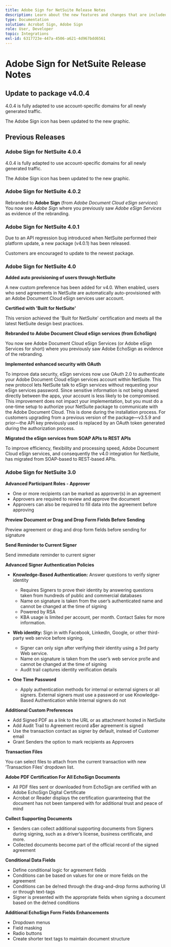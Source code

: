```yaml
---
title: Adobe Sign for NetSuite Release Notes
description: Learn about the new features and changes that are included in the current release of the Adobe Sign integration for NetSuite.
type: Documentation
solution: Acrobat Sign, Adobe Sign
role: User, Developer
topic: Integrations
exl-id: 6317723e-447a-4506-a621-4d967bdd6561
---
```

# Adobe Sign for NetSuite Release Notes

## Update to package v4.0.4

4.0.4 is fully adapted to use account-specific domains for all newly generated traffic.

The Adobe Sign icon has been updated to the new graphic.

## Previous Releases 

### Adobe Sign for NetSuite 4.0.4 

4.0.4 is fully adapted to use account-specific domains for all newly generated traffic.

The Adobe Sign icon has been updated to the new graphic.

### Adobe Sign for NetSuite 4.0.2 

Rebranded to **Adobe Sign** (from *Adobe Document Cloud eSign services*)  
You now see *Adobe Sign* where you previously saw *Adobe eSign Services* as evidence of the rebranding.

### Adobe Sign for NetSuite 4.0.1 

Due to an API regression bug introduced when NetSuite performed their platform update, a new package (v4.0.1) has been released.

Customers are encouraged to update to the newest package.

### Adobe Sign for NetSuite 4.0 

**Added auto provisioning of users through NetSuite**

A new custom preference has been added for v4.0. When enabled, users who send agreements in NetSuite are automatically auto-provisioned with an Adobe Document Cloud eSign services user account.

**Certified with 'Built for NetSuite'**

This version achieved the 'Built for NetSuite' certification and meets all the latest NetSuite design best practices.

**Rebranded to Adobe Document Cloud eSign services (from EchoSign)** 

You now see Adobe Document Cloud eSign Services (or Adobe eSign Services for short) where you previously saw Adobe EchoSign as evidence of the rebranding.

**Implemented enhanced security with OAuth** 

To improve data security, eSign services now use OAuth 2.0 to authenticate your Adobe Document Cloud eSign services account within NetSuite. This new protocol lets NetSuite talk to eSign services without requesting your eSign services password. Since sensitive information is not being shared directly between the apps, your account is less likely to be compromised. This improvement does not impact your implementation, but you must do a one-time setup to authorize your NetSuite package to communicate with the Adobe Document Cloud. This is done during the installation process. For customers upgrading from a previous version of the package—v3.5.9 and prior—the API key previously used is replaced by an OAuth token generated during the authorization process.

**Migrated the eSign services from SOAP APIs to REST APIs**

To improve efficiency, flexibility and processing speed, Adobe Document Cloud eSign services, and consequently the v4.0 integration for NetSuite, has migrated from SOAP-based to REST-based APIs.

### Adobe Sign for NetSuite 3.0 

**Advanced Participant Roles - Approver** 

* One or more recipients can be marked as approver(s) in an agreement
* Approvers are required to review and approve the document
* Approvers can also be required to fill data into the agreement before approving

**Preview Document or Drag and Drop Form Fields Before Sending** 

Preview agreement or drag and drop form fields before sending for signature

**Send Reminder to Current Signer** 

Send immediate reminder to current signer

**Advanced Signer Authentication Policies** 

* **Knowledge-Based Authentication:** Answer questions to verify signer identity
    * Requires Signers to prove their identity by answering questions taken from hundreds of public and commercial databases
    * Name on signature is taken from the user’s authenticated name and cannot be changed at the time of signing
    * Powered by RSA
    * KBA usage is limited per account, per month. Contact Sales for more information.

* **Web identity:** Sign in with Facebook, LinkedIn, Google, or other third-party web service before signing.

    * Signer can only sign after verifying their identity using a 3rd party Web service.
    * Name on signature is taken from the user’s web service pro!le and cannot be changed at the time of signing
    * Audit trail captures identity verification details

* **One Time Password**
    * Apply authentication methods for internal or external signers or all signers. External signers must use a password or use Knowledge-Based Authentication while Internal signers do not

**Additional Custom Preferences**

* Add Signed PDF as a link to the URL or as attachment hosted in NetSuite
* Add Audit Trail to Agreement record a$er agreement is signed
* Use the transaction contact as signer by default, instead of Customer email
* Grant Senders the option to mark recipients as Approvers

**Transaction Files** 

You can select files to attach from the current transaction with new ‘Transaction Files’ dropdown list.

**Adobe PDF Certification For All EchoSign Documents** 

* All PDF files sent or downloaded from EchoSign are certified with an Adobe EchoSign Digital Certificate
* Acrobat or Reader displays the certification guaranteeing that the document has not been tampered with for additional trust and peace of mind

**Collect Supporting Documents** 

* Senders can collect additional supporting documents from Signers during signing, such as a driver’s license, business certificate, and more.
* Collected documents become part of the official record of the signed agreement

**Conditional Data Fields** 

* Define conditional logic for agreement fields 
* Conditions can be based on values for one or more fields on the agreement
* Conditions can be de!ned through the drag-and-drop forms authoring UI or through text-tags
* Signer is presented with the appropriate fields when signing a document based on the de!ned conditions

**Additional EchoSign Form Fields Enhancements** 

* Dropdown menus
* Field masking
* Radio buttons
* Create shorter text tags to maintain document structure
